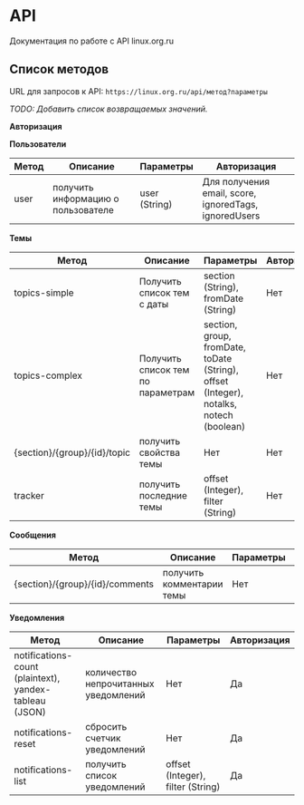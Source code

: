 # API
Документация по работе с API linux.org.ru

## Список методов

URL для запросов к API: ```https://linux.org.ru/api/метод?параметры```

*TODO: Добавить список возвращаемых значений.*

**Авторизация**

**Пользователи**

Метод | Описание | Параметры | Авторизация
------|----------|-----------|------------
user | получить информацию о пользователе | user (String) | Для получения email, score, ignoredTags, ignoredUsers

**Темы**

Метод | Описание | Параметры | Авторизация
------|----------|-----------|------------
topics-simple | Получить список тем с даты | section (String), fromDate (String) | Нет
topics-complex | Получить список тем по параметрам | section, group, fromDate, toDate (String), offset (Integer), notalks, notech (boolean) | Нет
{section}/{group}/{id}/topic | получить свойства темы | Нет | Нет
tracker | получить последние темы | offset (Integer), filter (String) | Нет

**Сообщения**

Метод | Описание | Параметры | Авторизация
------|----------|-----------|------------
{section}/{group}/{id}/comments | получить комментарии темы | Нет | Нет

**Уведомления**

Метод | Описание | Параметры | Авторизация
------|----------|-----------|-----------------------
notifications-count (plaintext), yandex-tableau (JSON) | количество непрочитанных уведомлений | Нет | Да
notifications-reset | сбросить счетчик уведомлений | Нет | Да
notifications-list | получить список уведомлений | offset (Integer), filter (String) | Да

